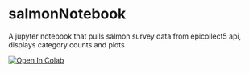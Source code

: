 # salmonNotebook

A jupyter notebook that pulls salmon survey data from epicollect5 api, displays category counts and plots

[![Open In Colab](https://colab.research.google.com/assets/colab-badge.svg)](https://colab.research.google.com/github/slfisco/salmonNotebook/blob/2020survey/salmonNotebook.ipynb)
